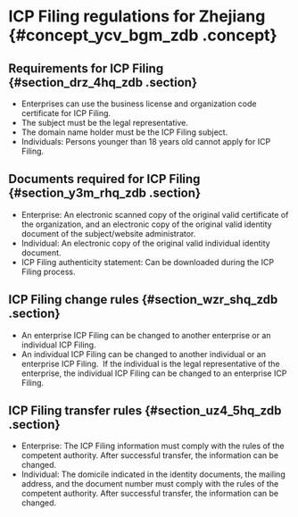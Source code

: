 # ICP Filing regulations for Zhejiang {#concept_ycv_bgm_zdb .concept}

## Requirements for ICP Filing {#section_drz_4hq_zdb .section}

-   Enterprises can use the business license and organization code certificate for ICP Filing.
-   The subject must be the legal representative.
-   The domain name holder must be the ICP Filing subject.
-   Individuals: Persons younger than 18 years old cannot apply for ICP Filing.

## Documents required for ICP Filing {#section_y3m_rhq_zdb .section}

-   Enterprise: An electronic scanned copy of the original valid certificate of the organization, and an electronic copy of the original valid identity document of the subject/website administrator.
-   Individual: An electronic copy of the original valid individual identity document.
-   ICP Filing authenticity statement: Can be downloaded during the ICP Filing process.

## ICP Filing change rules {#section_wzr_shq_zdb .section}

-   An enterprise ICP Filing can be changed to another enterprise or an individual ICP Filing.
-   An individual ICP Filing can be changed to another individual or an enterprise ICP Filing.  If the individual is the legal representative of the enterprise, the individual ICP Filing can be changed to an enterprise ICP Filing.

## ICP Filing transfer rules {#section_uz4_5hq_zdb .section}

-   Enterprise: The ICP Filing information must comply with the rules of the competent authority. After successful transfer, the information can be changed.
-   Individual: The domicile indicated in the identity documents, the mailing address, and the document number must comply with the rules of the competent authority. After successful transfer, the information can be changed.

